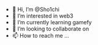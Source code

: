 - 👋 Hi, I’m @Sho1chi 
- 👀 I’m interested in web3 
- 🌱 I’m currently learning gamefy 
- 💞️ I’m looking to collaborate on  
- 📫 How to reach me ...  

<!---
Sho1chi/Sho1chi is a ✨ special ✨ repository because its `README.md` (this file) appears on your GitHub profile.
You can click the Preview link to take a look at your changes.
--->
 
